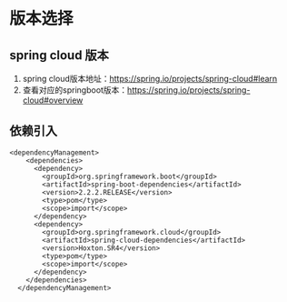 版本选择
==
spring cloud 版本
-
1. spring cloud版本地址：https://spring.io/projects/spring-cloud#learn 
2. 查看对应的springboot版本：https://spring.io/projects/spring-cloud#overview 

依赖引入
-
    <dependencyManagement>
        <dependencies>
          <dependency>
            <groupId>org.springframework.boot</groupId>
            <artifactId>spring-boot-dependencies</artifactId>
            <version>2.2.2.RELEASE</version>
            <type>pom</type>
            <scope>import</scope>
          </dependency>
          <dependency>
            <groupId>org.springframework.cloud</groupId>
            <artifactId>spring-cloud-dependencies</artifactId>
            <version>Hoxton.SR4</version>
            <type>pom</type>
            <scope>import</scope>
          </dependency>
        </dependencies>
      </dependencyManagement>

